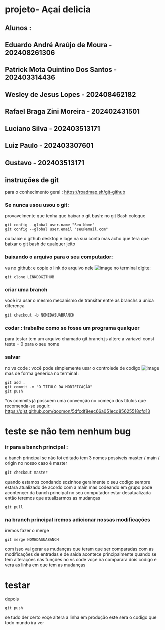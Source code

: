 # projeto- Açai delicia
## Alunos :
## Eduardo André Araújo de Moura  - 202408261306
## Patrick Mota Quintino Dos Santos - 202403314436
## Wesley de Jesus Lopes - 202408462182 
## Rafael Braga Zini Moreira - 202402431501
## Luciano Silva - 202403513171
## Luiz Paulo - 202403307601
## Gustavo - 202403513171

## instruções de git 
para o conhecimento geral : https://roadmap.sh/git-github
### Se nunca usou usou o git:
provavelmente que tenha que baixar o git bash: 
no git Bash coloque 
```
git config --global user.name "Seu Nome"
git config --global user.email "seu@email.com"

```
ou baixe o github desktop e loge na sua conta 
mas acho que tera que baixar o git bash de qualquer jeito 

### baixando o arquivo para o seu computador: 
va no github: e copie o link do arquivo nele 
![image](https://github.com/user-attachments/assets/16511d0c-1eb8-4103-818f-7cc7b13fe0d8)
no terminal digite:
```
git clone LINKDOGITHUB
```
### criar uma branch
você ira usar o mesmo mecanismo de transitar entre as branchs a unica diferença 
```
git checkout -b NOMEDASUABRANCH
```
### codar : trabalhe como se fosse um programa qualquer 
para testar tem um arquivo chamado git.branch.js altere a variavel const teste = 0 para o seu nome 
### salvar
no vs code : você pode simplemente usar o controlede de codigo
![image](https://github.com/user-attachments/assets/8696c4f2-bd08-40ff-8cb1-496496ea450c)
mas de forma generica no terminal :
```
git add .
git commit -m "O TITULO DA MODIFICAÇÂO"
git push 
```
*os commits já possuem uma convenção no começo dos titulos que recomenda-se seguir: https://gist.github.com/qoomon/5dfcdf8eec66a051ecd85625518cfd13

# teste se não tem nenhum bug  
### ir para a banch principal :
a banch principal se não foi editado tem 3 nomes possiveis master / main / origin
no nosso caso é master
```
git checkout master
```
quando estamos condando sozinhos geralmente o seu codigo sempre estara atualizado  de acordo com a main mas codeando em grupo pode acontençer da banch principal no seu computador estar desatualizada
então teremos que atualizarmos as mudanças 
```
git pull
```
### na branch principal iremos adicionar nossas modificações 
iremos fazer o merge 
```
git merge NOMEDASUABANCH
```
com isso vai gerar as mudanças que teram que ser comparadas com as modificações de entradas e de saida acontece principalmente quando se tem alterações nas funções no vs code voçe ira comparara dois codigo e vera as linha em que tem as mudanças 

# testar  

depois 
```
git push 
```
se tudo der certo voçe altera a linha em produção este sera o codigo que todo mundo ira ver  

